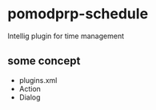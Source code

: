 # pomodprp-schedule
Intellig plugin for time management

## some concept
* plugins.xml
* Action
* Dialog
